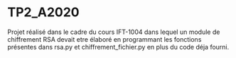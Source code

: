 # TP2_A2020
Projet réalisé dans le cadre du cours IFT-1004 dans lequel un module de chiffrement RSA devait etre élaboré en programmant les fonctions présentes dans rsa.py et chiffrement_fichier.py en plus du code déja fourni.
